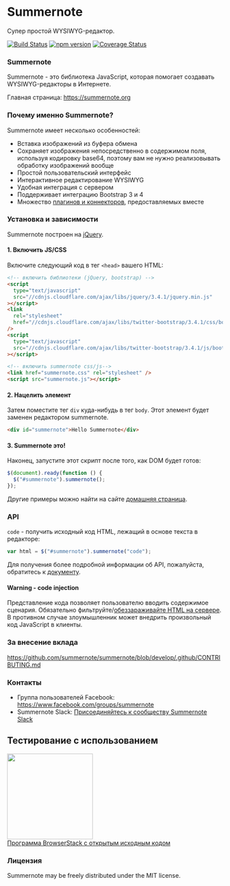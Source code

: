 # Summernote

Супер простой WYSIWYG-редактор.

[![Build Status](https://travis-ci.org/summernote/summernote.svg?branch=develop)](http://travis-ci.org/summernote/summernote)
[![npm version](https://badge.fury.io/js/summernote.svg)](http://badge.fury.io/js/summernote)
[![Coverage Status](https://coveralls.io/repos/summernote/summernote/badge.svg?branch=develop&service=github)](https://coveralls.io/github/summernote/summernote?branch=develop)

### Summernote

Summernote - это библиотека JavaScript, которая помогает создавать WYSIWYG-редакторы в Интернете.

Главная страница: <https://summernote.org>

### Почему именно Summernote?

Summernote имеет несколько особенностей:

- Вставка изображений из буфера обмена
- Сохраняет изображения непосредственно в содержимом поля, используя кодировку base64, поэтому вам не нужно реализовывать обработку изображений вообще
- Простой пользовательский интерфейс
- Интерактивное редактирование WYSIWYG
- Удобная интеграция с сервером
- Поддерживает интеграцию Bootstrap 3 и 4
- Множество [плагинов и коннекторов](https://github.com/summernote/awesome-summernote), предоставляемых вместе

### Установка и зависимости

Summernote построен на [jQuery](http://jquery.com/).

#### 1. Включить JS/CSS

Включите следующий код в тег `<head>` вашего HTML:

```html
<!-- включить библиотеки (jQuery, bootstrap) -->
<script
  type="text/javascript"
  src="//cdnjs.cloudflare.com/ajax/libs/jquery/3.4.1/jquery.min.js"
></script>
<link
  rel="stylesheet"
  href="//cdnjs.cloudflare.com/ajax/libs/twitter-bootstrap/3.4.1/css/bootstrap.min.css"
/>
<script
  type="text/javascript"
  src="//cdnjs.cloudflare.com/ajax/libs/twitter-bootstrap/3.4.1/js/bootstrap.min.js"
></script>

<!-- включить summernote css/js-->
<link href="summernote.css" rel="stylesheet" />
<script src="summernote.js"></script>
```

#### 2. Нацелить элемент

Затем поместите тег `div` куда-нибудь в тег `body`. Этот элемент будет заменен редактором summernote.

```html
<div id="summernote">Hello Summernote</div>
```

#### 3. Summernote это!

Наконец, запустите этот скрипт после того, как DOM будет готов:

```javascript
$(document).ready(function () {
  $("#summernote").summernote();
});
```

Другие примеры можно найти на сайте [домашняя страница](http://summernote.org/examples).

### API

`code` - получить исходный код HTML, лежащий в основе текста в редакторе:

```javascript
var html = $("#summernote").summernote("code");
```

Для получения более подробной информации об API, пожалуйста, обратитесь к [документу](http://summernote.org/getting-started/#basic-api).

#### Warning - code injection

Представление кода позволяет пользователю вводить содержимое сценария. Обязательно фильтруйте/[обеззараживайте HTML на сервере](https://github.com/search?l=JavaScript&q=sanitize+html). В противном случае злоумышленник может внедрить произвольный код JavaScript в клиенты.

### За внесение вклада

https://github.com/summernote/summernote/blob/develop/.github/CONTRIBUTING.md

### Контакты

- Группа пользователей Facebook: https://www.facebook.com/groups/summernote
- Summernote Slack: [Присоединяйтесь к сообществу Summernote Slack](https://communityinviter.com/apps/summernote/summernote)

## Тестирование с использованием

<a target="_blank" href="https://www.browserstack.com/"><img width="200" src="https://www.browserstack.com/images/layout/browserstack-logo-600x315.png"></a><br>
[Программа BrowserStack с открытым исходным кодом](https://www.browserstack.com/open-source)

### Лицензия

Summernote may be freely distributed under the MIT license.
